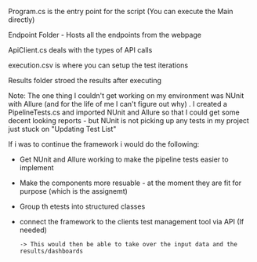 
Program.cs is the entry point for the script (You can execute the Main directly)

Endpoint Folder - Hosts all the endpoints from the webpage

ApiClient.cs deals with the types of API calls

execution.csv is where you can setup the test iterations

Results folder stroed the results after executing



Note:  The one thing I couldn't get working on my environment was NUnit with Allure (and for the life of me I can't figure out why) . I created a PipelineTests.cs and imported NUnit and Allure so that I could get some decent looking reports - but NUnit is not picking up any tests in my project just stuck on "Updating Test List"




If i was to continue the framework i would do the following:
- Get NUnit and Allure working to make the pipeline tests easier to implement
- Make the components more resuable - at the moment they are fit for purpose (which is the assignemt)
- Group th etests into structured classes
- connect the framework to the clients test management tool via API (If needed)

      -> This would then be able to take over the input data and the results/dashboards
